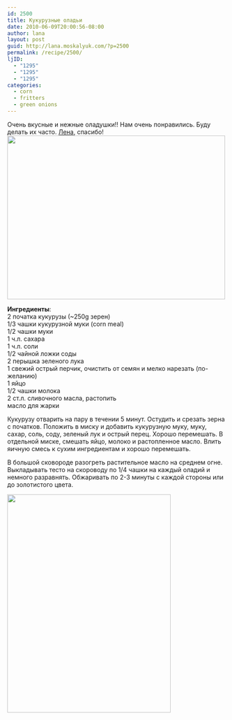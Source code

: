 ```yaml
---
id: 2500
title: Кукурузные оладьи
date: 2010-06-09T20:00:56-08:00
author: lana
layout: post
guid: http://lana.moskalyuk.com/?p=2500
permalink: /recipe/2500/
ljID:
  - "1295"
  - "1295"
  - "1295"
categories:
  - corn
  - fritters
  - green onions
---
```

Очень вкусные и нежные оладушки!! Нам очень понравились. Буду делать их часто. [Лена](http://pushenok-lj.livejournal.com/12307.html?view=129555#t129555), спасибо!  
<img loading="lazy" class="alignnone" title="corn fritters" src="http://farm5.static.flickr.com/4035/4687188846_1ed23f6a8e.jpg" alt="" width="500" height="375" /> 

**Ингредиенты**:  
2 початка кукурузы (~250g зерен)  
1/3 чашки кукурузной муки (corn meal)  
1/2 чашки муки  
1 ч.л. сахара  
1 ч.л. соли  
1/2 чайной ложки соды  
2 перышка зеленого лука  
1 свежий острый перчик, очистить от семян и мелко нарезать (по-желанию)  
1 яйцо  
1/2 чашки молока  
2 ст.л. сливочного масла, растопить  
масло для жарки

Кукурузу отварить на пару в течении 5 минут. Остудить и срезать зерна с початков. Положить в миску и добавить кукурузную муку, муку, сахар, соль, соду, зеленый лук и острый перец. Хорошо перемешать. В отдельной миске, смешать яйцо, молоко и растопленное масло. Влить яичную смесь к сухим ингредиентам и хорошо перемешать.

В большой сковороде разогреть растительное масло на среднем огне. Выкладывать тесто на скороводу по 1/4 чашки на каждый оладий и немного разравнять. Обжаривать по 2-3 минуты с каждой стороны или до золотистого цвета.

<img loading="lazy" class="alignnone" title="corn fritters" src="http://farm5.static.flickr.com/4034/4686559707_e5447cfa1c.jpg" alt="" width="375" height="500" />